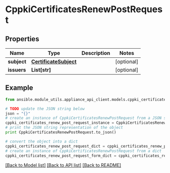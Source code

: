 # CppkiCertificatesRenewPostRequest


## Properties

Name | Type | Description | Notes
------------ | ------------- | ------------- | -------------
**subject** | [**CertificateSubject**](CertificateSubject.md) |  | [optional] 
**issuers** | **List[str]** |  | [optional] 

## Example

```python
from ansible.module_utils.appliance_api_client.models.cppki_certificates_renew_post_request import CppkiCertificatesRenewPostRequest

# TODO update the JSON string below
json = "{}"
# create an instance of CppkiCertificatesRenewPostRequest from a JSON string
cppki_certificates_renew_post_request_instance = CppkiCertificatesRenewPostRequest.from_json(json)
# print the JSON string representation of the object
print CppkiCertificatesRenewPostRequest.to_json()

# convert the object into a dict
cppki_certificates_renew_post_request_dict = cppki_certificates_renew_post_request_instance.to_dict()
# create an instance of CppkiCertificatesRenewPostRequest from a dict
cppki_certificates_renew_post_request_form_dict = cppki_certificates_renew_post_request.from_dict(cppki_certificates_renew_post_request_dict)
```
[[Back to Model list]](../README.md#documentation-for-models) [[Back to API list]](../README.md#documentation-for-api-endpoints) [[Back to README]](../README.md)


